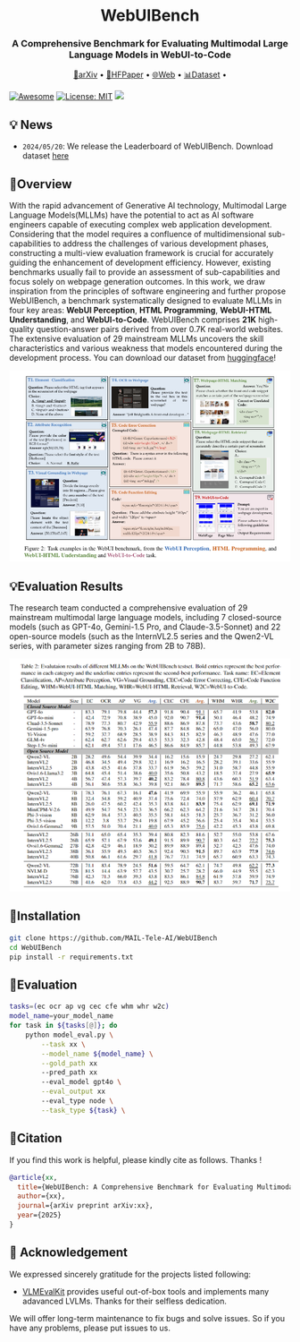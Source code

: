<h1 align="center"> WebUIBench </h1>
<h3 align="center"> A Comprehensive Benchmark for Evaluating Multimodal Large Language Models in WebUI-to-Code </h3>

<p align="center">
  <a href="https://arxiv.org/abs/xx" target="_blank">📄arXiv</a> •
  <a href="https://huggingface.co/papers/xx" target="_blank">🤗HFPaper</a> •
  <a href="https://zjunlp.github.io/project/WorFBench/" target="_blank">🌐Web</a> •
  <a href="https://huggingface.co/collections/zjunlp/worfbench-66fc28b8ac1c8e2672192ea1" target="_blank">📊Dataset</a> •
</p>

[![Awesome](https://awesome.re/badge.svg)](https://github.com/zjunlp/WorFBench) 
[![License: MIT](https://img.shields.io/badge/License-MIT-green.svg)](https://opensource.org/licenses/MIT)
![](https://img.shields.io/github/last-commit/zjunlp/WorFBench?color=green) 

## 💡 News

- `2024/05/20`: We release the Leaderboard of WebUIBench. Download dataset [here](https://huggingface.co/datasets/xx)



## 🌟Overview

With the rapid advancement of Generative AI technology, Multimodal Large Language Models(MLLMs) have the potential to act as AI software engineers capable of executing complex web application development. Considering that the model requires a confluence of multidimensional sub-capabilities to address the challenges of various development phases, constructing a multi-view evaluation framework is crucial for accurately guiding the enhancement of  development efficiency. However, existing benchmarks usually fail to provide an assessment of sub-capabilities and focus solely on webpage generation outcomes. In this work, we draw inspiration from the principles of software engineering and further propose WebUIBench, a benchmark systematically designed to evaluate MLLMs in four key areas: **WebUI Perception**, **HTML Programming**, **WebUI-HTML Understanding**, and **WebUI-to-Code**. WebUIBench comprises **21K** high-quality question-answer pairs derived from over 0.7K real-world websites. The extensive evaluation of 29 mainstream MLLMs uncovers the skill characteristics and various weakness that models encountered during the development process. You can download our dataset from [huggingface](https://huggingface.co/xx)!

![overview](./imgs/overview.PNG) 

## 💡Evaluation Results

The research team conducted a comprehensive evaluation of 29 mainstream multimodal large language models, including 7 closed-source models (such as GPT-4o, Gemini-1.5 Pro, and Claude-3.5-Sonnet) and 22 open-source models (such as the InternVL2.5 series and the Qwen2-VL series, with parameter sizes ranging from 2B to 78B).

![eval_results](./imgs/eval_results.png)


## 🔧Installation

```bash
git clone https://github.com/MAIL-Tele-AI/WebUIBench
cd WebUIBench
pip install -r requirements.txt
```

## 🤔Evaluation

```bash
tasks=(ec ocr ap vg cec cfe whm whr w2c)
model_name=your_model_name
for task in ${tasks[@]}; do
    python model_eval.py \
        --task xx \
        --model_name ${model_name} \
        --gold_path xx
        --pred_path xx
        --eval_model gpt4o \
        --eval_output xx
        --eval_type node \
        --task_type ${task} \
```

## 🚩Citation

If you find this work is helpful, please kindly cite as follows. Thanks !

```bibtex
@article{xx,
  title={WebUIBench: A Comprehensive Benchmark for Evaluating Multimodal Large Language Models in WebUI-to-Code},
  author={xx},
  journal={arXiv preprint arXiv:xx},
  year={2025}
}
```

## 💐 Acknowledgement

We expressed sincerely gratitude for the projects listed following:

- [VLMEvalKit](https://github.com/open-compass/VLMEvalKit) provides useful out-of-box tools and implements many adavanced LVLMs. Thanks for their selfless dedication.

  

We will offer long-term maintenance to fix bugs and solve issues. So if you have any problems, please put issues to us. 





